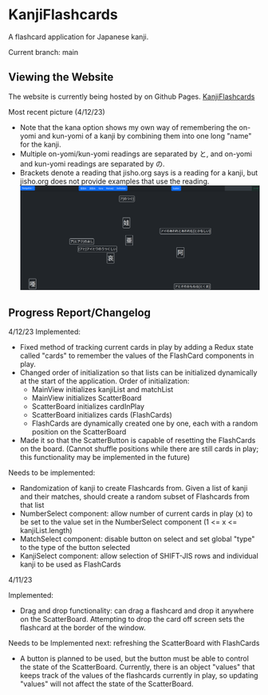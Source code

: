 # KanjiFlashcards
A flashcard application for Japanese kanji.

Current branch: main

## Viewing the Website
The website is currently being hosted by on Github Pages.
<a href="https://lbrennaman.github.io/KanjiFlashcards">KanjiFlashcards</a>

Most recent picture (4/12/23) 
 * Note that the kana option shows my own way of remembering the on-yomi and kun-yomi of a kanji by combining them into one long "name" for the kanji.
 * Multiple on-yomi/kun-yomi readings are separated by と, and on-yomi and kun-yomi readings are separated by の.
 * Brackets denote a reading that jisho.org says is a reading for a kanji, but jisho.org does not provide examples that use the reading.
![Alt text. Picture should be here...](./KanjiFlashcards/public/kanjiFlashcardScreenshot_4-12-23.png "Most recent picture 4/12/23")

## Progress Report/Changelog
4/12/23
Implemented:
 - Fixed method of tracking current cards in play by adding a Redux state called "cards" to remember the values of the FlashCard components in play.
 - Changed order of initialization so that lists can be initialized dynamically at the start of the application. Order of initialization:
   - MainView initializes kanjiList and matchList
   - MainView initializes ScatterBoard
   - ScatterBoard initializes cardInPlay
   - ScatterBoard initializes cards (FlashCards)
   - FlashCards are dynamically created one by one, each with a random position on the ScatterBoard
 - Made it so that the ScatterButton is capable of resetting the FlashCards on the board. 
   (Cannot shuffle positions while there are still cards in play; this functionality may be implemented in the future)

Needs to be implemented:
 - Randomization of kanji to create Flashcards from. Given a list of kanji and their matches, should create a random subset of Flashcards from that list
 - NumberSelect component: allow number of current cards in play (x) to be set to the value set in the NumberSelect component (1 <= x <= kanjiList.length)
 - MatchSelect component: disable button on select and set global "type" to the type of the button selected
 - KanjiSelect component: allow selection of SHIFT-JIS rows and individual kanji to be used as FlashCards


4/11/23

Implemented:
 - Drag and drop functionality: can drag a flashcard and drop it anywhere on the ScatterBoard. Attempting to drop the card off screen sets the
   flashcard at the border of the window.

Needs to be Implemented next: refreshing the ScatterBoard with FlashCards
 - A button is planned to be used, but the button must be able to control the state of the ScatterBoard. Currently, there is an object "values" that keeps
   track of the values of the flashcards currently in play, so updating "values" will not affect the state of the ScatterBoard.